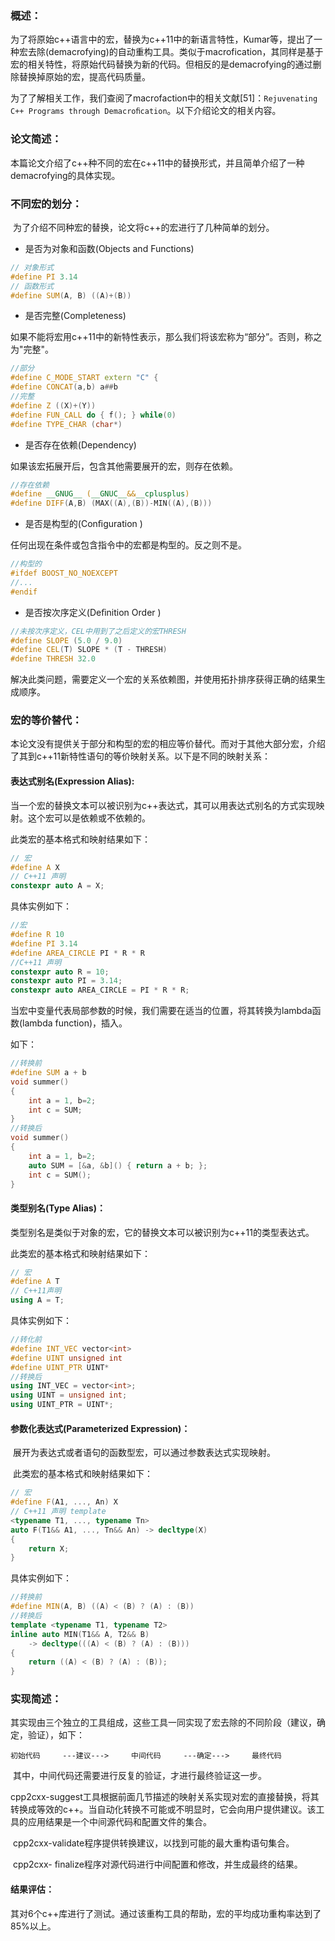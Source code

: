 ### 概述：

​	为了将原始c++语言中的宏，替换为c++11中的新语言特性，Kumar等，提出了一种宏去除(demacrofying)的自动重构工具。类似于macrofication，其同样是基于宏的相关特性，将原始代码替换为新的代码。但相反的是demacrofying的通过删除替换掉原始的宏，提高代码质量。

​	为了了解相关工作，我们查阅了macrofaction中的相关文献[51]：`Rejuvenating C++ Programs through Demacroﬁcation`。以下介绍论文的相关内容。

### 论文简述：

​	本篇论文介绍了c++种不同的宏在c++11中的替换形式，并且简单介绍了一种demacrofying的具体实现。

### 不同宏的划分：

​	为了介绍不同种宏的替换，论文将c++的宏进行了几种简单的划分。

*  是否为对象和函数(Objects and Functions)

```c++
// 对象形式
#define PI 3.14
// 函数形式 
#define SUM(A, B) ((A)+(B))

```

* 是否完整(Completeness)

如果不能将宏用c++11中的新特性表示，那么我们将该宏称为“部分”。否则，称之为"完整"。

```c++ 
//部分
#define C_MODE_START extern "C" { 
#define CONCAT(a,b) a##b
//完整
#define Z ((X)+(Y)) 
#define FUN_CALL do { f(); } while(0) 
#define TYPE_CHAR (char*)


```

* 是否存在依赖(Dependency)

如果该宏拓展开后，包含其他需要展开的宏，则存在依赖。

```c++
//存在依赖
#define __GNUG__ (__GNUC__&&__cplusplus) 
#define DIFF(A,B) (MAX((A),(B))-MIN((A),(B))) 

```

* 是否是构型的(Conﬁguration )

任何出现在条件或包含指令中的宏都是构型的。反之则不是。

```c++
//构型的
#ifdef BOOST_NO_NOEXCEPT 
//... 
#endif

```

* 是否按次序定义(Deﬁnition Order )

```c++
//未按次序定义，CEL中用到了之后定义的宏THRESH
#define SLOPE (5.0 / 9.0) 
#define CEL(T) SLOPE * (T - THRESH) 
#define THRESH 32.0
```

解决此类问题，需要定义一个宏的关系依赖图，并使用拓扑排序获得正确的结果生成顺序。

### 宏的等价替代：

​	本论文没有提供关于部分和构型的宏的相应等价替代。而对于其他大部分宏，介绍了其到c++11新特性语句的等价映射关系。以下是不同的映射关系：

#### 表达式别名(Expression Alias):

当一个宏的替换文本可以被识别为c++表达式，其可以用表达式别名的方式实现映射。这个宏可以是依赖或不依赖的。

此类宏的基本格式和映射结果如下：

```c++
// 宏 
#define A X
// C++11 声明
constexpr auto A = X;
```

具体实例如下：

``` c++
//宏
#define R 10 
#define PI 3.14 
#define AREA_CIRCLE PI * R * R
//C++11 声明
constexpr auto R = 10; 
constexpr auto PI = 3.14; 
constexpr auto AREA_CIRCLE = PI * R * R;

```

当宏中变量代表局部参数的时候，我们需要在适当的位置，将其转换为lambda函数(lambda function)，插入。

如下：

```c++
//转换前
#define SUM a + b
void summer() 
{
	int a = 1, b=2;
	int c = SUM; 
}
//转换后
void summer() 
{ 
	int a = 1, b=2; 
	auto SUM = [&a, &b]() { return a + b; }; 
	int c = SUM(); 
}
```

#### 类型别名(Type Alias)：

类型别名是类似于对象的宏，它的替换文本可以被识别为c++11的类型表达式。

此类宏的基本格式和映射结果如下：

```c++
// 宏 
#define A T
// C++11声明 
using A = T;
```

具体实例如下：

```c++
//转化前
#define INT_VEC vector<int> 
#define UINT unsigned int 
#define UINT_PTR UINT* 
//转换后
using INT_VEC = vector<int>; 
using UINT = unsigned int; 
using UINT_PTR = UINT*;
```

#### 参数化表达式(Parameterized Expression)：

​	展开为表达式或者语句的函数型宏，可以通过参数表达式实现映射。

​	此类宏的基本格式和映射结果如下：

```c++
// 宏 
#define F(A1, ..., An) X
// C++11 声明 template 
<typename T1, ..., typename Tn> 
auto F(T1&& A1, ..., Tn&& An) -> decltype(X) 
{ 
	return X; 
}
```

具体实例如下：

```c++
//转换前
#define MIN(A, B) ((A) < (B) ? (A) : (B))
//转换后
template <typename T1, typename T2> 
inline auto MIN(T1&& A, T2&& B) 
	-> decltype(((A) < (B) ? (A) : (B))) 
{ 
	return ((A) < (B) ? (A) : (B)); 
}
```

### 实现简述：

​	其实现由三个独立的工具组成，这些工具一同实现了宏去除的不同阶段（建议，确定，验证），如下：

​	`初始代码     ---建议--->     中间代码     ---确定--->     最终代码`

​	其中，中间代码还需要进行反复的验证，才进行最终验证这一步。

​	cpp2cxx-suggest工具根据前面几节描述的映射关系实现对宏的直接替换，将其转换成等效的c++。当自动化转换不可能或不明显时，它会向用户提供建议。该工具的应用结果是一个中间源代码和配置文件的集合。

​	cpp2cxx-validate程序提供转换建议，以找到可能的最大重构语句集合。

​	cpp2cxx- finalize程序对源代码进行中间配置和修改，并生成最终的结果。

#### 结果评估：

​	其对6个c++库进行了测试。通过该重构工具的帮助，宏的平均成功重构率达到了85%以上。

